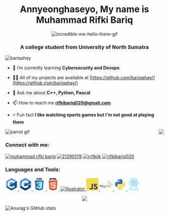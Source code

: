 <h1 align="center">Annyeonghaseyo, My name is Muhammad Rifki Bariq</h1>

<p align="center">
    <img src="https://github.com/bariqahay/bariqahay/raw/main/assets/126383306/34420f9a-5176-4849-a9d8-4da4aae61ee0.gif" alt="incredible-me-hello-there-gif" />
</p>


<h3 align="center">A college student from University of North Sumatra</h3>

<p align="left"> <img src="https://komarev.com/ghpvc/?username=bariqahay&label=Profile%20views&color=0e75b6&style=flat" alt="bariqahay" /> </p>

- 🌱 I’m currently learning **Cybersecurity and Devops**

- 👨‍💻 All of my projects are available at [https://github.com/bariqahay/](https://github.com/bariqahay/)

- 💬 Ask me about **C++, Python, Pascal**

- 📫 How to reach me **rifkibariq020@gmail.com**

- ⚡ Fun fact **I like watching sports games but I'm not good at playing them**

<img src="![octocat-1709907814994](https://github.com/bariqahay/bariqahay/assets/126383306/1cfdd8f0-e962-45f8-8ef8-075ff2e3b3ca)" align="right"/>

![parrot gif](https://github.com/bariqahay/bariqahay/assets/126383306/e12fa680-1118-409e-b692-e9d62205c770)


<h3 align="left">Connect with me:</h3>
<p align="left">
<a href="https://linkedin.com/in/muhammad rifki bariq" target="blank"><img align="center" src="https://raw.githubusercontent.com/rahuldkjain/github-profile-readme-generator/master/src/images/icons/Social/linked-in-alt.svg" alt="muhammad rifki bariq" height="30" width="40" /></a>
<a href="https://stackoverflow.com/users/21290179" target="blank"><img align="center" src="https://raw.githubusercontent.com/rahuldkjain/github-profile-readme-generator/master/src/images/icons/Social/stack-overflow.svg" alt="21290179" height="30" width="40" /></a>
<a href="https://instagram.com/rrifkiik" target="blank"><img align="center" src="https://raw.githubusercontent.com/rahuldkjain/github-profile-readme-generator/master/src/images/icons/Social/instagram.svg" alt="rrifkiik" height="30" width="40" /></a>
<a href="https://www.leetcode.com/rifkibariq020" target="blank"><img align="center" src="https://raw.githubusercontent.com/rahuldkjain/github-profile-readme-generator/master/src/images/icons/Social/leet-code.svg" alt="rifkibariq020" height="30" width="40" /></a>
</p>

<h3 align="left">Languages and Tools:</h3>
<p align="left"> <a href="https://www.cprogramming.com/" target="_blank" rel="noreferrer"> <img src="https://raw.githubusercontent.com/devicons/devicon/master/icons/c/c-original.svg" alt="c" width="40" height="40"/> </a> <a href="https://www.w3schools.com/cpp/" target="_blank" rel="noreferrer"> <img src="https://raw.githubusercontent.com/devicons/devicon/master/icons/cplusplus/cplusplus-original.svg" alt="cplusplus" width="40" height="40"/> </a> <a href="https://www.w3schools.com/css/" target="_blank" rel="noreferrer"> <img src="https://raw.githubusercontent.com/devicons/devicon/master/icons/css3/css3-original-wordmark.svg" alt="css3" width="40" height="40"/> </a> <a href="https://www.w3.org/html/" target="_blank" rel="noreferrer"> <img src="https://raw.githubusercontent.com/devicons/devicon/master/icons/html5/html5-original-wordmark.svg" alt="html5" width="40" height="40"/> </a> <a href="https://www.adobe.com/in/products/illustrator.html" target="_blank" rel="noreferrer"> <img src="https://www.vectorlogo.zone/logos/adobe_illustrator/adobe_illustrator-icon.svg" alt="illustrator" width="40" height="40"/> </a> <a href="https://developer.mozilla.org/en-US/docs/Web/JavaScript" target="_blank" rel="noreferrer"> <img src="https://raw.githubusercontent.com/devicons/devicon/master/icons/javascript/javascript-original.svg" alt="javascript" width="40" height="40"/> </a> <a href="https://www.mysql.com/" target="_blank" rel="noreferrer"> <img src="https://raw.githubusercontent.com/devicons/devicon/master/icons/mysql/mysql-original-wordmark.svg" alt="mysql" width="40" height="40"/> </a> <a href="https://www.python.org" target="_blank" rel="noreferrer"> <img src="https://raw.githubusercontent.com/devicons/devicon/master/icons/python/python-original.svg" alt="python" width="40" height="40"/> </a> <a href="https://reactjs.org/" target="_blank" rel="noreferrer"> <img src="https://raw.githubusercontent.com/devicons/devicon/master/icons/react/react-original-wordmark.svg" alt="react" width="40" height="40"/> </a> </p>

<div style="display: flex; justify-content: center;">
    <img src="https://github-readme-stats.vercel.app/api/top-langs/?username=bariqahay&layout=compact&" />
</div>

![Anurag's GitHub stats](https://github-readme-stats.vercel.app/api?username=bariqahay&show_icons=true&theme=dracula)

